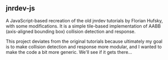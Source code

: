 jnrdev-js
---------

A JavaScript-based recreation of the old jnrdev tutorials by Florian Hufsky, with some modifications. It is a simple tile-based implementation of AABB (axis-aligned bounding box) collision detection and response.

This project deviates from the original tutorials because ultimately my goal is to make collision detection and response more modular, and I wanted to make the code a bit more generic. We'll see if it gets there...